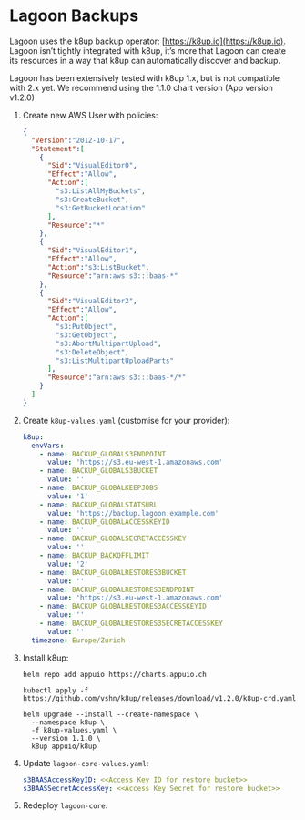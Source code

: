 # Lagoon Backups

Lagoon uses the k8up backup operator: [https://k8up.io](https://k8up.io). Lagoon isn’t tightly integrated with k8up, it’s more that Lagoon can create its resources in a way that k8up can automatically discover and backup.

Lagoon has been extensively tested with k8up 1.x, but is not compatible with 2.x yet. We recommend using the 1.1.0 chart version (App version v1.2.0)

1. Create new AWS User with policies:
    ```json title="example K8up IAM user"
    {
      "Version":"2012-10-17",
      "Statement":[
        {
          "Sid":"VisualEditor0",
          "Effect":"Allow",
          "Action":[
            "s3:ListAllMyBuckets",
            "s3:CreateBucket",
            "s3:GetBucketLocation"
          ],
          "Resource":"*"
        },
        {
          "Sid":"VisualEditor1",
          "Effect":"Allow",
          "Action":"s3:ListBucket",
          "Resource":"arn:aws:s3:::baas-*"
        },
        {
          "Sid":"VisualEditor2",
          "Effect":"Allow",
          "Action":[
            "s3:PutObject",
            "s3:GetObject",
            "s3:AbortMultipartUpload",
            "s3:DeleteObject",
            "s3:ListMultipartUploadParts"
          ],
          "Resource":"arn:aws:s3:::baas-*/*"
        }
      ]
    }
    ```
2. Create `k8up-values.yaml` (customise for your provider):
    ```yaml title="k8up-values.yaml"
    k8up:
      envVars:
        - name: BACKUP_GLOBALS3ENDPOINT
          value: 'https://s3.eu-west-1.amazonaws.com'
        - name: BACKUP_GLOBALS3BUCKET
          value: ''
        - name: BACKUP_GLOBALKEEPJOBS
          value: '1'
        - name: BACKUP_GLOBALSTATSURL
          value: 'https://backup.lagoon.example.com'
        - name: BACKUP_GLOBALACCESSKEYID
          value: ''
        - name: BACKUP_GLOBALSECRETACCESSKEY
          value: ''
        - name: BACKUP_BACKOFFLIMIT
          value: '2'
        - name: BACKUP_GLOBALRESTORES3BUCKET
          value: ''
        - name: BACKUP_GLOBALRESTORES3ENDPOINT
          value: 'https://s3.eu-west-1.amazonaws.com'
        - name: BACKUP_GLOBALRESTORES3ACCESSKEYID
          value: ''
        - name: BACKUP_GLOBALRESTORES3SECRETACCESSKEY
          value: ''
      timezone: Europe/Zurich
    ```
3. Install k8up:

    ```
    helm repo add appuio https://charts.appuio.ch

    kubectl apply -f https://github.com/vshn/k8up/releases/download/v1.2.0/k8up-crd.yaml

    helm upgrade --install --create-namespace \
      --namespace k8up \
      -f k8up-values.yaml \
      --version 1.1.0 \
      k8up appuio/k8up
    ```

4. Update `lagoon-core-values.yaml`:

      ```yaml title="lagoon-core-values.yaml"
      s3BAASAccessKeyID: <<Access Key ID for restore bucket>>
      s3BAASSecretAccessKey: <<Access Key Secret for restore bucket>>
      ```

5. Redeploy `lagoon-core`.
